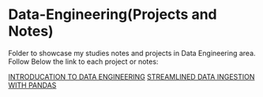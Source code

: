 # Data-Engineering(Projects and Notes)
Folder to showcase my studies notes and projects in Data Engineering area.
Follow Below the link to each project or notes:

[INTRODUCATION TO DATA ENGINEERING](https://github.com/cassiobolba/Data-Engineering/blob/master/1%20-%20Introduction%20to%20Data%20Egineering.md)
[STREAMLINED DATA INGESTION WITH PANDAS](https://github.com/cassiobolba/Data-Engineering/blob/master/2%20-%20Streamlined%20Data%20Ingestion%20with%20Pandas.md)
